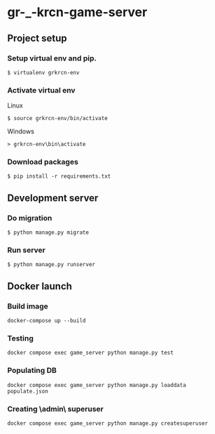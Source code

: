 # gr-_-krcn-game-server


## Project setup
### Setup virtual env and pip.
```
$ virtualenv grkrcn-env
```
### Activate virtual env
Linux
```
$ source grkrcn-env/bin/activate
```
Windows
```
> grkrcn-env\bin\activate
```
### Download packages
```
$ pip install -r requirements.txt
```

## Development server
### Do migration
```
$ python manage.py migrate
```
### Run server
```
$ python manage.py runserver
```


## Docker launch
### Build image
```
docker-compose up --build
```

### Testing
```
docker compose exec game_server python manage.py test
```

### Populating DB
```
docker compose exec game_server python manage.py loaddata populate.json
```

### Creating \admin\ superuser
```
docker compose exec game_server python manage.py createsuperuser
```